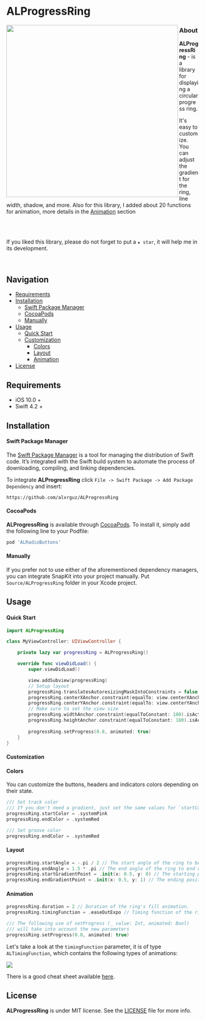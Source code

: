 # ALProgressRing



<img align="left" src="https://github.com/alxrguz/ALProgressRing/blob/main/Assets/PreviewBanner.gif" width="450"/>

### About

**ALProgressRing** - is a library for displaying a circular progress ring. 

It's easy to customize. You can adjust the gradient for the ring, line width, shadow, and more.
Also for this library, I added about 20 functions for animation, more details in the [Animation](#Animation) section

<br/>

<br/>

If you liked this library, please do not forget to put a `★ star`, it will help me in its development.
<br/>

<br/>

## Navigation

- [Requirements](#requirements)
- [Installation](#installation)
  - [Swift Package Manager](#Swift-Package-Manager)
  - [CocoaPods](#CocoaPods)
  - [Manually](#Manually)
- [Usage](#usage)
  - [Quick Start](#Quick-Start)
  - [Customization](#Customization)
    - [Colors](#colors)
    - [Layout](#Layout)
    - [Animation](#Animation)
- [License](https://github.com/SnapKit/SnapKit#license)

## 

## Requirements

- iOS 10.0 + 
- Swift 4.2 +



## Installation

#### Swift Package Manager

The [Swift Package Manager](https://swift.org/package-manager/) is a tool for managing the distribution of Swift code. It’s integrated with the Swift build system to automate the process of downloading, compiling, and linking dependencies.

To integrate **ALProgressRing** click `File -> Swift Package -> Add Package Dependency` and insert:

```ogdl
https://github.com/alxrguz/ALProgressRing
```

#### CocoaPods

**ALProgressRing** is available through [CocoaPods](http://cocoapods.org/). To install it, simply add the following line to your Podfile:

```ruby
pod 'ALRadioButtons'
```

#### Manually

If you prefer not to use either of the aforementioned dependency managers, you can integrate SnapKit into your project manually. Put `Source/ALProgressRing` folder in your Xcode project. 



## Usage

#### Quick Start

```swift
import ALProgressRing

class MyViewController: UIViewController {

    private lazy var progressRing = ALProgressRing()

    override func viewDidLoad() {
        super.viewDidLoad()

        view.addSubview(progressRing)
        // Setup layout
        progressRing.translatesAutoresizingMaskIntoConstraints = false
        progressRing.centerXAnchor.constraint(equalTo: view.centerXAnchor).isActive = true
        progressRing.centerYAnchor.constraint(equalTo: view.centerYAnchor).isActive = true
      	// Make sure to set the view size
        progressRing.widthAnchor.constraint(equalToConstant: 180).isActive = true
        progressRing.heightAnchor.constraint(equalToConstant: 180).isActive = true
        
        progressRing.setProgress(0.8, animated: true)
    }
}
```



#### Customization

#### Colors

You can customize the buttons, headers and indicators colors depending on their state.

```swift
/// Set track color
/// If you don't need a gradient, just set the same values for `startColor` and `endColor`
progressRing.startColor = .systemPink 
progressRing.endColor = .systemRed 

/// Set groove color
progressRing.endColor = .systemRed 
```



#### Layout

```swift
progressRing.startAngle = -.pi / 2 // The start angle of the ring to begin drawing.
progressRing.endAngle = 1.5 * .pi // The end angle of the ring to end drawing. 
progressRing.startGradientPoint = .init(x: 0.5, y: 0) // The starting poin of the gradient
progressRing.endGradientPoint = .init(x: 0.5, y: 1) // The ending position of the gradient.
```



#### Animation

```swift
progressRing.duration = 2 // Duration of the ring's fill animation.
progressRing.timingFunction = .easeOutExpo // Timing function of the ring's fill animation.

/// The following use of setProgress (_ value: Int, animated: Bool) 
/// will take into account the new parameters 
progressRing.setProgress(0.8, animated: true)
```

Let's take a look at the `timingFunction` parameter, it is of type `ALTimingFunction`, which contains the following types of animations:

<img src="https://github.com/alxrguz/ALProgressRing/blob/main/Assets/timingFunctions.png"/>

There is a good cheat sheet available [here](http://easings.net/).

## License

**ALProgressRing** is under MIT license. See the [LICENSE](https://github.com/alxrguz/ALProgressRing/blob/main/LICENSE) file for more info.

